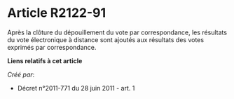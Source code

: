 # Article R2122-91

Après la clôture du dépouillement du vote par correspondance, les résultats du vote électronique à distance sont ajoutés aux
résultats des votes exprimés par correspondance.

**Liens relatifs à cet article**

_Créé par_:

  - Décret n°2011-771 du 28 juin 2011 - art. 1

